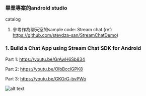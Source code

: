### 畢業專案的android studio

catalog

1. 參考作為聊天室的sample code: Stream chat (ref: https://github.com/stevdza-san/StreamChatDemo)

### 1. Build a Chat App using Stream Chat SDK for Android

Part 1: https://youtu.be/GrAwH6Sb834

Part 2: https://youtu.be/OlbBcclGPK8

Part 3: https://youtu.be/GKOrG-bvPWo

![alt text](https://i.postimg.cc/C5mXnG7v/Stream-Chat.png)
